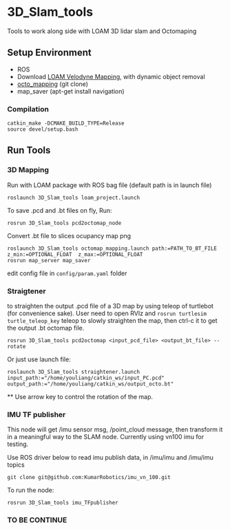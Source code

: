 # 3D_Slam_tools
Tools to work along side with LOAM 3D lidar slam and Octomaping

## Setup Environment
- ROS
- Download [LOAM Velodyne Mapping](https://github.com/yutingkevinlai/velodyne_slam), with dynamic object removal
- [octo_mapping](https://github.com/OctoMap/octomap_mapping) (git clone)
- map_saver  (apt-get install navigation)

### Compilation
```
catkin_make -DCMAKE_BUILD_TYPE=Release
source devel/setup.bash
````

## Run Tools

### 3D Mapping
Run with LOAM package with ROS bag file (default path is in launch file)
```
roslaunch 3D_Slam_tools loam_project.launch
````
To save .pcd and .bt files on fly, Run:
```
rosrun 3D_Slam_tools pcd2octomap_node
````
Convert .bt file to slices ocupancy map png
```
roslaunch 3D_Slam_tools octomap_mapping.launch path:=PATH_TO_BT_FILE z_min:=OPTIONAL_FLOAT  z_max:=OPTIONAL_FLOAT
rosrun map_server map_saver
````
edit config file in `config/param.yaml` folder


### Straigtener
to straighten the output .pcd file of a 3D map by using teleop of turtlebot (for convenience sake). User need to open RVIz and `rosrun turtlesim turtle_teleop_key` teleop to slowly straighten the map, then ctrl-c it to get the output .bt octomap file.

```
rosrun 3D_Slam_tools pcd2octomap <input_pcd_file> <output_bt_file> --rotate
````

Or just use launch file:

```
roslaunch 3D_Slam_tools straightener.launch input_path:="/home/youliang/catkin_ws/input_PC.pcd" output_path:="/home/youliang/catkin_ws/output_octo.bt"
````

** Use arrow key to control the rotation of the map.


### IMU TF publisher
This node will get /imu sensor msg, /point_cloud message, then transform it in a meaningful way to the SLAM node. Currently using vn100 imu for testing.

Use ROS driver below to read imu publish data, in /imu/imu and /imu/imu topics

```
git clone git@github.com:KumarRobotics/imu_vn_100.git
````

To run the node:
```
rosrun 3D_Slam_tools imu_TFpublisher
````


### TO BE CONTINUE
